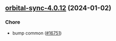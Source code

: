

## [orbital-sync-4.0.12](https://github.com/truecharts/charts/compare/orbital-sync-4.0.11...orbital-sync-4.0.12) (2024-01-02)

### Chore



- bump common ([#16751](https://github.com/truecharts/charts/issues/16751))